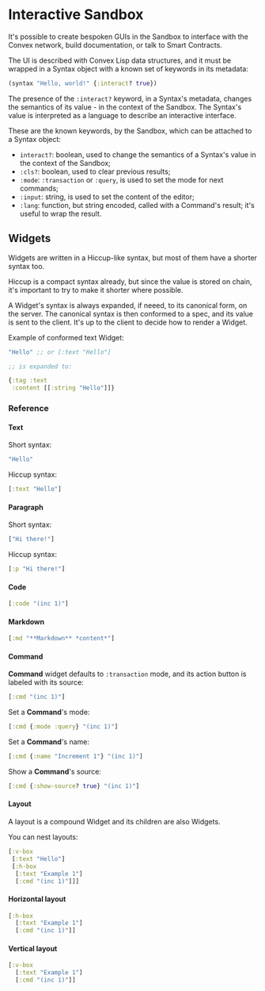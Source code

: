 # Interactive Sandbox

It's possible to create bespoken GUIs in the Sandbox
to interface with the Convex network, build documentation,
or talk to Smart Contracts.

The UI is described with Convex Lisp data structures, and it must be wrapped
in a Syntax object with a known set of keywords in its metadata:

```clojure
(syntax "Hello, world!" {:interact? true})
```

The presence of the `:interact?` keyword, in a Syntax's metadata, changes the semantics
of its value - in the context of the Sandbox. The Syntax's value is interpreted
as a language to describe an interactive interface.

These are the known keywords, by the Sandbox, which
can be attached to a Syntax object:

- `interact?`: boolean, used to change the semantics of a Syntax's value in the context of the Sandbox;
- `:cls?`: boolean, used to clear previous results;
- `:mode`: `:transaction` or `:query`, is used to set the mode for next commands;
- `:input`: string, is used to set the content of the editor;
- `:lang`: function, but string encoded, called with a Command's result; it's useful to wrap the result.

## Widgets

Widgets are written in a Hiccup-like syntax, but most of them have a shorter syntax too.

Hiccup is a compact syntax already, but since the value is stored on chain,
it's important to try to make it shorter where possible.

A Widget's syntax is always expanded, if neeed, to its canonical form, on the server.
The canonical syntax is then conformed to a spec, and its value is sent to the client.
It's up to the client to decide how to render a Widget.

Example of conformed text Widget:

```clojure
"Hello" ;; or [:text "Hello"]

;; is expanded to:

{:tag :text
 :content [[:string "Hello"]]}
```

### Reference

#### Text

Short syntax:

```clojure
"Hello"
```

Hiccup syntax:

```clojure
[:text "Hello"]
```

#### Paragraph

Short syntax:

```clojure
["Hi there!"]
```

Hiccup syntax:

```clojure
[:p "Hi there!"]
```

#### Code

```clojure
[:code "(inc 1)"]
```

#### Markdown

```clojure
[:md "**Markdown** *content*"]
```

#### Command

**Command** widget defaults to `:transaction` mode,
and its action button is labeled with its source:

```clojure
[:cmd "(inc 1)"]
```

Set a **Command**'s mode:

```clojure
[:cmd {:mode :query} "(inc 1)"]
```

Set a **Command**'s name:

```clojure
[:cmd {:name "Increment 1"} "(inc 1)"]
```

Show a **Command**'s source:

```clojure
[:cmd {:show-source? true} "(inc 1)"]
```

#### Layout

A layout is a compound Widget and its children are also Widgets.

You can nest layouts:

```clojure
[:v-box
 [:text "Hello"]
 [:h-box
  [:text "Example 1"]
  [:cmd "(inc 1)"]]]
```

#### Horizontal layout

```clojure
[:h-box
  [:text "Example 1"]
  [:cmd "(inc 1)"]]
```

#### Vertical layout

```clojure
[:v-box
  [:text "Example 1"]
  [:cmd "(inc 1)"]]
```